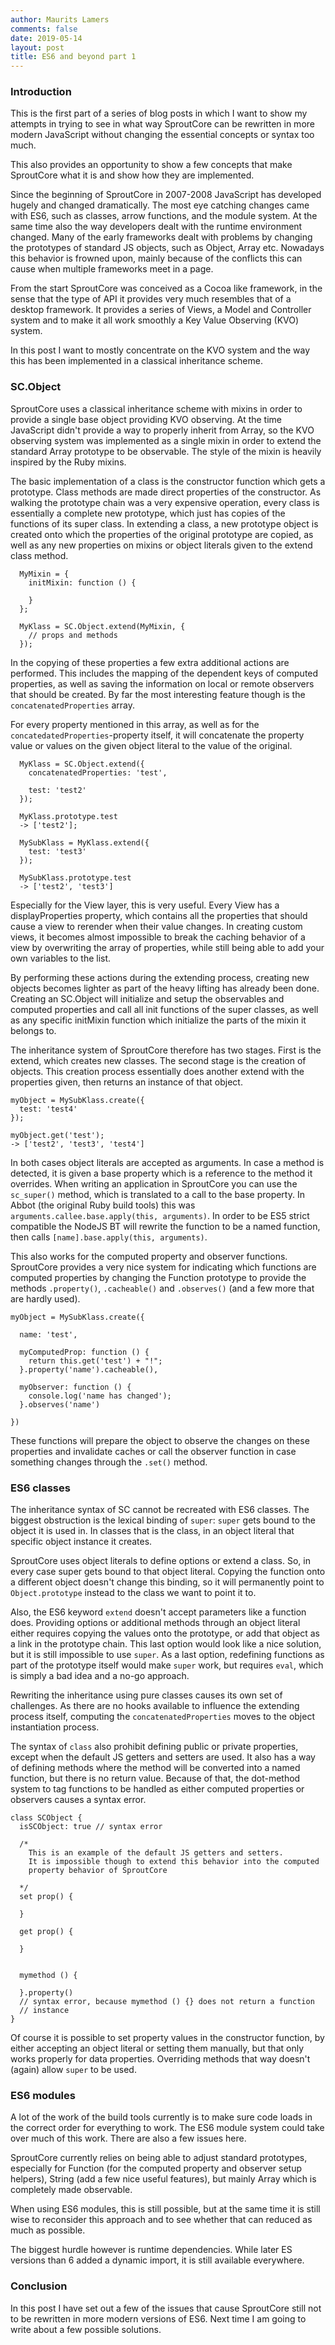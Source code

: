 ```yaml
---
author: Maurits Lamers
comments: false
date: 2019-05-14
layout: post
title: ES6 and beyond part 1
---
```


### Introduction
This is the first part of a series of blog posts in which I want to show my
attempts in trying to see in what way SproutCore can be rewritten in more
modern JavaScript without changing the essential concepts or syntax too much.

This also provides an opportunity to show a few concepts that make SproutCore
what it is and show how they are implemented.

Since the beginning of SproutCore in 2007-2008 JavaScript has developed hugely
and changed dramatically. The most eye catching changes came with ES6, such
as classes, arrow functions, and the module system.
At the same time also the way developers dealt with the runtime environment
changed. Many of the early frameworks dealt with problems by changing the
prototypes of standard JS objects, such as Object, Array etc.
Nowadays this behavior is frowned upon, mainly because of the conflicts this
can cause when multiple frameworks meet in a page.

From the start SproutCore was conceived as a Cocoa like framework, in the sense
that the type of API it provides very much resembles that of a desktop framework.
It provides a series of Views, a Model and Controller system and to make it all
work smoothly a Key Value Observing (KVO) system.

In this post I want to mostly concentrate on the KVO system and the way this
has been implemented in a classical inheritance scheme.

<!--more-->

### SC.Object
SproutCore uses a classical inheritance scheme with mixins in order to provide
a single base object providing KVO observing. At the time JavaScript didn't
provide a way to properly inherit from Array, so the KVO observing system was
implemented as a single mixin in order to extend the standard Array prototype
to be observable.
The style of the mixin is heavily inspired by the Ruby mixins.

The basic implementation of a class is the constructor function which gets
a prototype. Class methods are made direct properties of the constructor.
As walking the prototype chain was a very expensive operation, every class is
essentially a complete new prototype, which just has copies of the functions of
its super class.
In extending a class, a new prototype object is created onto which the properties
of the original prototype are copied, as well as any new properties on mixins
or object literals given to the extend class method.

```
  MyMixin = {
    initMixin: function () {

    }
  };

  MyKlass = SC.Object.extend(MyMixin, {
    // props and methods
  });
```

In the copying of these properties a few extra additional actions are performed.
This includes the mapping of the dependent keys of computed properties, as well
as saving the information on local or remote observers that should be created.
By far the most interesting feature though is the `concatenatedProperties` array.

For every property mentioned in this array, as well as for the
`concatedatedProperties`-property itself, it will concatenate
the property value or values on the given object literal to the value of the original.

```
  MyKlass = SC.Object.extend({
    concatenatedProperties: 'test',

    test: 'test2'
  });

  MyKlass.prototype.test
  -> ['test2'];

  MySubKlass = MyKlass.extend({
    test: 'test3'
  });

  MySubKlass.prototype.test
  -> ['test2', 'test3']
```


Especially for the View layer, this is very useful. Every View has a
displayProperties property, which contains all the properties that should cause
a view to rerender when their value changes. In creating custom views, it becomes
almost impossible to break the caching behavior of a view by overwriting the
array of properties, while still being able to add your own variables to the list.

By performing these actions during the extending process, creating new objects
becomes lighter as part of the heavy lifting has already been done.
Creating an SC.Object will initialize and setup the observables and computed
properties and call all init functions of the super classes, as well as any
specific initMixin function which initialize the parts of the mixin it belongs to.

The inheritance system of SproutCore therefore has two stages. First is the
extend, which creates new classes. The second stage is the creation of objects.
This creation process essentially does another extend with the properties given,
then returns an instance of that object.

```
myObject = MySubKlass.create({
  test: 'test4'
});

myObject.get('test');
-> ['test2', 'test3', 'test4']
```

In both cases object literals are accepted as arguments. In case a method is
detected, it is given a base property which is a reference to the method it
overrides. When writing an application in SproutCore you can use the `sc_super()`
method, which is translated to a call to the base property. In Abbot (the original
Ruby build tools) this was `arguments.callee.base.apply(this, arguments)`. In
order to be ES5 strict compatible the NodeJS BT will rewrite the function to be
a named function, then calls `[name].base.apply(this, arguments)`.

This also works for the computed property and observer functions. SproutCore
provides a very nice system for indicating which functions are computed properties
by changing the Function prototype to provide the methods `.property()`,
`.cacheable()` and `.observes()` (and a few more that are hardly used).

```
myObject = MySubKlass.create({

  name: 'test',

  myComputedProp: function () {
    return this.get('test') + "!";
  }.property('name').cacheable(),

  myObserver: function () {
    console.log('name has changed');
  }.observes('name')

})
```

These functions will prepare the object to observe the changes on these properties
and invalidate caches or call the observer function in case something changes
through the `.set()` method.

### ES6 classes

The inheritance syntax of SC cannot be recreated with ES6 classes. The biggest
obstruction is the lexical binding of `super`: `super` gets bound to the object
it is used in. In classes that is the class, in an object literal that specific
object instance it creates.

SproutCore uses object literals to define options or extend a class. So, in
every case super gets bound to that object literal. Copying the function
onto a different object doesn't change this binding, so it will permanently
point to `Object.prototype` instead to the class we want to point it to.

Also, the ES6 keyword `extend` doesn't accept parameters like a function does.
Providing options or additional methods through an object literal either
requires copying the values onto the prototype, or add that object as a link in
the prototype chain. This last option would look like a nice solution, but it is
still impossible to use `super`.
As a last option, redefining functions as part of the prototype itself would
make `super` work, but requires `eval`, which is simply a bad idea and a no-go
approach.

Rewriting the inheritance using pure classes causes its own set of challenges.
As there are no hooks available to influence the extending process itself,
computing the `concatenatedProperties` moves to the object instantiation process.

The syntax of `class` also prohibit defining public or private properties, except
when the default JS getters and setters are used. It also has a way of defining methods
where the method will be converted into a named function, but there is no
return value. Because of that, the dot-method system to tag functions to be
handled as either computed properties or observers causes a syntax error.

```
class SCObject {
  isSCObject: true // syntax error

  /*
    This is an example of the default JS getters and setters.
    It is impossible though to extend this behavior into the computed
    property behavior of SproutCore

  */
  set prop() {

  }

  get prop() {

  }


  mymethod () {

  }.property()
  // syntax error, because mymethod () {} does not return a function
  // instance
}

```

Of course it is possible to set property values in the constructor function, by
either accepting an object literal or setting them manually, but that only works
properly for data properties. Overriding methods that way doesn't (again) allow
`super` to be used.

### ES6 modules

A lot of the work of the build tools currently is to make sure code loads in the
correct order for everything to work.
The ES6 module system could take over much of this work. There are also a few
issues here.

SproutCore currently relies on being able to adjust standard prototypes,
especially for Function (for the computed property and observer setup helpers),
String (add a few nice useful features), but mainly Array which is completely made
observable.

When using ES6 modules, this is still possible, but at the same time it is still
wise to reconsider this approach and to see whether that can reduced as much as
possible.

The biggest hurdle however is runtime dependencies. While later ES versions than 6
added a dynamic import, it is still available everywhere.

### Conclusion

In this post I have set out a few of the issues that cause SproutCore still not
to be rewritten in more modern versions of ES6. Next time I am going to write
about a few possible solutions.



